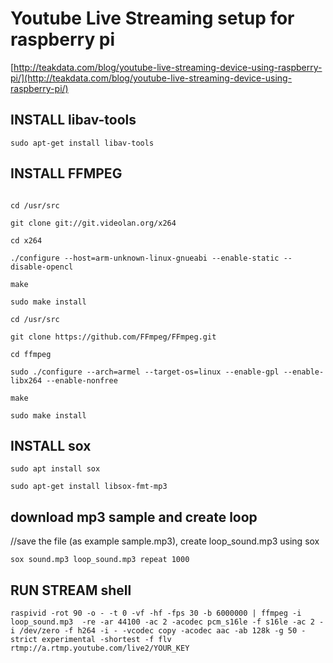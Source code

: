 # Youtube Live Streaming setup for raspberry pi

[http://teakdata.com/blog/youtube-live-streaming-device-using-raspberry-pi/](http://teakdata.com/blog/youtube-live-streaming-device-using-raspberry-pi/)

## INSTALL libav-tools

```shell
sudo apt-get install libav-tools
```

## INSTALL FFMPEG

```shell

cd /usr/src

git clone git://git.videolan.org/x264

cd x264

./configure --host=arm-unknown-linux-gnueabi --enable-static --disable-opencl

make

sudo make install

cd /usr/src

git clone https://github.com/FFmpeg/FFmpeg.git

cd ffmpeg

sudo ./configure --arch=armel --target-os=linux --enable-gpl --enable-libx264 --enable-nonfree

make

sudo make install

```

## INSTALL sox

```shell
sudo apt install sox

sudo apt-get install libsox-fmt-mp3
```

## download mp3 sample and create loop
 //save the file (as example sample.mp3), create loop_sound.mp3 using sox

```shell
sox sound.mp3 loop_sound.mp3 repeat 1000
```

## RUN STREAM shell

```shell
raspivid -rot 90 -o - -t 0 -vf -hf -fps 30 -b 6000000 | ffmpeg -i loop_sound.mp3  -re -ar 44100 -ac 2 -acodec pcm_s16le -f s16le -ac 2 -i /dev/zero -f h264 -i - -vcodec copy -acodec aac -ab 128k -g 50 -strict experimental -shortest -f flv rtmp://a.rtmp.youtube.com/live2/YOUR_KEY
```

